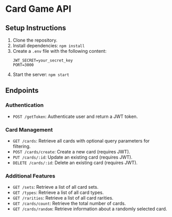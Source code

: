 # Card Game API

## Setup Instructions

1. Clone the repository.
2. Install dependencies: `npm install`
3. Create a `.env` file with the following content:
    ```
    JWT_SECRET=your_secret_key
    PORT=3000
    ```
4. Start the server: `npm start`

## Endpoints

### Authentication
- `POST /getToken`: Authenticate user and return a JWT token.

### Card Management
- `GET /cards`: Retrieve all cards with optional query parameters for filtering.
- `POST /cards/create`: Create a new card (requires JWT).
- `PUT /cards/:id`: Update an existing card (requires JWT).
- `DELETE /cards/:id`: Delete an existing card (requires JWT).

### Additional Features
- `GET /sets`: Retrieve a list of all card sets.
- `GET /types`: Retrieve a list of all card types.
- `GET /rarities`: Retrieve a list of all card rarities.
- `GET /cards/count`: Retrieve the total number of cards.
- `GET /cards/random`: Retrieve information about a randomly selected card.
